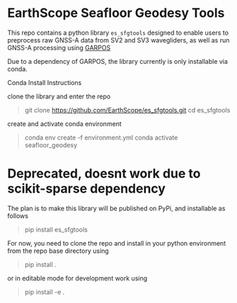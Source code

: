# EarthScope Seafloor Geodesy Tools

This repo contains a python library `es_sfgtools` designed to enable users to preprocess raw GNSS-A data from SV2 and SV3 wavegliders, as well as run GNSS-A processing using [GARPOS](https://github.com/s-watanabe-jhod/garpos)


Due to a dependency of GARPOS, the library currently is only installable via conda.

Conda Install Instructions

clone the library and enter the repo
> git clone https://github.com/EarthScope/es_sfgtools.git
> cd es_sfgtools

create and activate conda environment
> conda env create -f environment.yml
> conda activate seafloor_geodesy



# Deprecated, doesnt work due to scikit-sparse dependency

The plan is to make this library will be published on PyPi, and installable as follows

> pip install es_sfgtools

For now, you need to clone the repo and install in your python environment from the repo base directory using

> pip install .

or in editable mode for development work using

> pip install -e .

